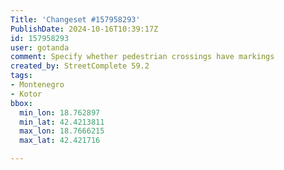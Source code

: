 ```yaml
---
Title: 'Changeset #157958293'
PublishDate: 2024-10-16T10:39:17Z
id: 157958293
user: gotanda
comment: Specify whether pedestrian crossings have markings
created_by: StreetComplete 59.2
tags:
- Montenegro
- Kotor
bbox:
  min_lon: 18.762897
  min_lat: 42.4213811
  max_lon: 18.7666215
  max_lat: 42.421716

---
```

